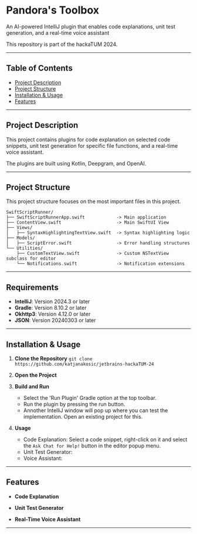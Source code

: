 # Pandora's Toolbox
An AI-powered IntelliJ plugin that enables code explanations, unit test generation, and a real-time voice assistant

This repository is part of the hackaTUM 2024.


---


## Table of Contents

- [Project Description](#project-description)
- [Project Structure](#project-structure)
- [Installation & Usage](#installation)
- [Features](#features)



---


## Project Description
This project contains plugins for code explanation on selected code snippets, unit test generation for specific file functions, and a real-time voice assistant.

The plugins are built using Kotlin, Deepgram, and OpenAI.

---


## Project Structure

This project structure focuses on the most important files in this project.

```
SwiftScriptRunner/
├── SwiftScriptRunnerApp.swift            -> Main application
├── ContentView.swift                     -> Main SwiftUI View
├── Views/
│   ├── SyntaxHighlightingTextView.swift  -> Syntax highlighting logic
├── Models/
│   ├── ScriptError.swift                 -> Error handling structures
└── Utilities/
    ├── CustomTextView.swift              -> Custom NSTextView subclass for editor
    └── Notifications.swift               -> Notification extensions

```


---


## Requirements

- **IntelliJ**: Version 2024.3 or later
- **Gradle**: Version 8.10.2 or later
- **Okhttp3**: Version 4.12.0 or later
- **JSON**: Version 20240303 or later

---

## Installation & Usage

1. **Clone the Repository** `git clone https://github.com/katjanakosic/jetbrains-hackaTUM-24`

2. **Open the Project**

3. **Build and Run**
    - Select the 'Run Plugin' Gradle option at the top toolbar.
    - Run the plugin by pressing the run button.
    - Annother IntelliJ window will pop up where you can test the implementation. Open an existing project for this.
      
3. **Usage**
    - Code Explanation: Select a code snippet, right-click on it and select the `Ask Chat for Help!` button in the editor popup menu.
    - Unit Test Generator: 
    - Voice Assistant:

---


## Features

- **Code Explanation**

- **Unit Test Generator**

- **Real-Time Voice Assistant**


---

